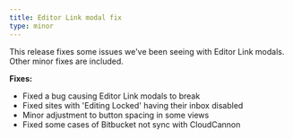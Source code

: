 ```yaml
---
title: Editor Link modal fix
type: minor
---
```


This release fixes some issues we've been seeing with Editor Link modals. Other minor fixes are included.

**Fixes:**

* Fixed a bug causing Editor Link modals to break
* Fixed sites with 'Editing Locked' having their inbox disabled
* Minor adjustment to button spacing in some views
* Fixed some cases of Bitbucket not sync with CloudCannon
